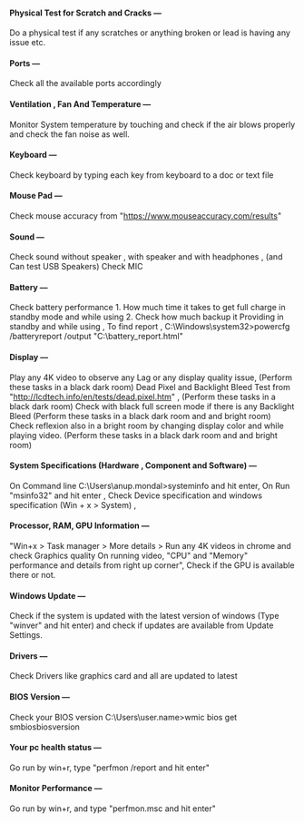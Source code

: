 
#### Physical Test for Scratch and Cracks —   
Do a physical test if any scratches or anything broken or lead is having any issue etc.  

#### Ports —   
Check all the available ports accordingly  

#### Ventilation , Fan And Temperature —   
Monitor System temperature by touching and check if the air blows properly and check the fan noise as well.  
 
#### Keyboard —   
Check keyboard by typing each key from keyboard to a doc or text file  

#### Mouse Pad —   
Check mouse accuracy from "https://www.mouseaccuracy.com/results"  

#### Sound —   
Check sound without speaker , with speaker and with headphones , (and Can test USB Speakers)
Check MIC  

#### Battery —   
Check battery performance 1. How much time it takes to get full charge in standby mode and while using 2. Check how much backup it Providing in standby and while using ,
To find report , C:\Windows\system32>powercfg /batteryreport /output "C:\battery_report.html"  

#### Display —   
Play any 4K video to observe any Lag or any display quality issue, (Perform these tasks in a black dark room)
Dead Pixel and Backlight Bleed Test from "http://lcdtech.info/en/tests/dead.pixel.htm" , (Perform these tasks in a black dark room)
Check with black full screen mode if there is any Backlight Bleed (Perform these tasks in a black dark room and and bright room)
Check reflexion also in a bright room by changing display color and while playing video.  (Perform these tasks in a black dark room and and bright room)  

#### System Specifications (Hardware , Component and Software) —   
On Command line C:\Users\anup.mondal>systeminfo and hit enter,
On Run "msinfo32" and hit enter ,
Check Device specification and windows specification (Win + x > System) ,  

#### Processor, RAM, GPU Information —   
"Win+x > Task manager > More details  > Run any 4K videos in chrome and check
Graphics quality On running video,
"CPU" and "Memory" performance and details from right up corner",
Check if the GPU is available there or not.  

#### Windows Update —   
Check if the system is updated with the latest version of windows (Type "winver" and hit enter) and check if updates are available from Update Settings.  

#### Drivers —   
Check Drivers like graphics card and all are updated to latest  

#### BIOS Version —   
Check your BIOS version C:\Users\user.name>wmic bios get smbiosbiosversion  

#### Your pc health status —   
Go run by win+r, type "perfmon /report and hit enter"  

#### Monitor Performance —   
Go run by win+r, and type "perfmon.msc and hit enter"  
